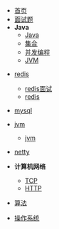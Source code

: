- [首页](/README)
- [面试题](/面试题)
- **Java**
  - [Java](/java/java)
  - [集合](java/集合)
  - [并发编程](java/并发编程)
  - [JVM](/java/jvm)

* [redis](redis/readme)
  * [redis面试](redis/redis面试题.md)
  * [redis](redis/redis.md)
* [mysql](/mysql/mysql)
* [jvm](java/)
  * [jvm](java/jvm.md)


* [netty](/netty)


* **计算机网络**
  * [TCP](/计算机网络/tcp)
  * [HTTP](/计算机网络/http)
* [算法](/算法)
* [操作系统](/操作系统)


